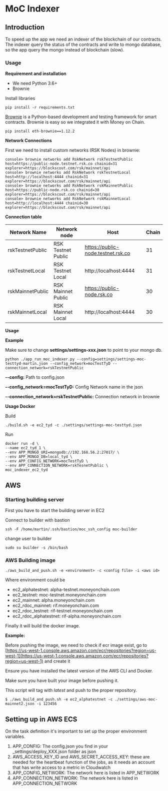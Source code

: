 # MoC Indexer

## Introduction

To speed up the app we need an indexer of the blockchain of our contracts. 
The indexer query the status of the contracts
and write to mongo database, so the app query the mongo instead of blockchain (slow).


### Usage

**Requirement and installation**
 
* We need Python 3.6+
* Brownie

Install libraries

`pip install -r requirements.txt`

[Brownie](https://github.com/eth-brownie/brownie) is a Python-based development and testing framework for smart contracts.
Brownie is easy so we integrated it with Money on Chain.

`pip install eth-brownie==1.12.2`

**Network Connections**

First we need to install custom networks (RSK Nodes) in brownie:

```
console> brownie networks add RskNetwork rskTestnetPublic host=https://public-node.testnet.rsk.co chainid=31 explorer=https://blockscout.com/rsk/mainnet/api
console> brownie networks add RskNetwork rskTestnetLocal host=http://localhost:4444 chainid=31 explorer=https://blockscout.com/rsk/mainnet/api
console> brownie networks add RskNetwork rskMainnetPublic host=https://public-node.rsk.co chainid=30 explorer=https://blockscout.com/rsk/mainnet/api
console> brownie networks add RskNetwork rskMainnetLocal host=http://localhost:4444 chainid=30 explorer=https://blockscout.com/rsk/mainnet/api
```

**Connection table**

| Network Name      | Network node          | Host                               | Chain    |
|-------------------|-----------------------|------------------------------------|----------|
| rskTestnetPublic   | RSK Testnet Public    | https://public-node.testnet.rsk.co | 31       |    
| rskTestnetLocal    | RSK Testnet Local     | http://localhost:4444              | 31       |
| rskMainnetPublic  | RSK Mainnet Public    | https://public-node.rsk.co         | 30       |
| rskMainnetLocal   | RSK Mainnet Local     | http://localhost:4444              | 30       |


**Usage**

**Example**

Make sure to change **settings/settings-xxx.json** to point to your mongo db.

`python ./app_run_moc_indexer.py --config=settings/settings-moc-testtyd-martin.json --config_network=mocTestTyD --connection_network=rskTestnetPublic`

**--config:** Path to config.json 

**--config_network=mocTestTyD:** Config Network name in the json

**--connection_network=rskTestnetPublic:** Connection network in brownie 


**Usage Docker**

Build

```
./build.sh -e ec2_tyd -c ./settings/settings-moc-testtyd.json
```

Run

```
docker run -d \
--name ec2_tyd_1 \
--env APP_MONGO_URI=mongodb://192.168.56.2:27017/ \
--env APP_MONGO_DB=local_tyd \
--env APP_CONFIG_NETWORK=mocTestTyD \
--env APP_CONNECTION_NETWORK=rskTesnetPublic \
moc_indexer_ec2_tyd
```
  



## AWS


### **Starting building server**

First you have to start the building server in EC2

Connect to builder with bastion

```
ssh -F /home/martin/.ssh/bastion/moc_ssh_config moc-builder
```

change user to builder

```
sudo su builder -s /bin/bash
```


### AWS **Building image** 

```
./aws_build_and_push.sh -e <environment> -c <config file> -i <aws id>
```

 Where environment could be

* ec2_alphatestnet: alpha-testnet.moneyonchain.com
* ec2_testnet: moc-testnet.moneyonchain.com
* ec2_mainnet: alpha.moneyonchain.com
* ec2_rdoc_mainnet: rif.moneyonchain.com
* ec2_rdoc_testnet: rif-testnet.moneyonchain.com
* ec2_rdoc_alphatestnet: rif-alpha.moneyonchain.com

Finally it will build the docker image.


**Example:**

Before pushing the image, we need to check if ecr image exist, go to [https://us-west-1.console.aws.amazon.com/ecr/repositories?region=us-west-1](https://us-west-1.console.aws.amazon.com/ecr/repositories?region=us-west-1) and create it

Ensure you have installed the latest version of the AWS CLI and Docker.

Make sure you have built your image before pushing it. 

This script will tag with _latest_ and push to the proper repository.

```
$ ./aws_build_and_push.sh -e ec2_alphatestnet -c ./settings/aws-moc-mainnet2.json -i 123456 
```

## Setting up in AWS ECS

On the task definition it's important to set up the proper environment variables.

1. APP_CONFIG: The config.json you find in your _settings/deploy_XXX.json folder as json
2. AWS_ACCESS_KEY_ID and AWS_SECRET_ACCESS_KEY: these are needed for the heartbeat function of the jobs, as it needs an account that has write access to a metric in Cloudwatch
3. APP_CONFIG_NETWORK: The network here is listed in APP_NETWORK
3. APP_CONNECTION_NETWORK: The network here is listed in APP_CONNECTION_NETWORK


